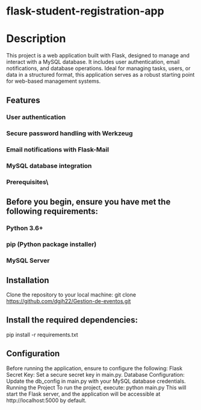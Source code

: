 # flask-student-registration-app

# Description

This project is a web application built with Flask, designed to manage and interact with a MySQL database. It includes user authentication, email notifications, and database operations. Ideal for managing tasks, users, or data in a structured format, this application serves as a robust starting point for web-based management systems.

## Features

### User authentication

### Secure password handling with Werkzeug

### Email notifications with Flask-Mail

### MySQL database integration

### Prerequisites\

## Before you begin, ensure you have met the following requirements:

### Python 3.6+

### pip (Python package installer)

### MySQL Server

## Installation

Clone the repository to your local machine:
git clone https://github.com/dgjh22/Gestion-de-eventos.git


## Install the required dependencies:

pip install -r requirements.txt

## Configuration

Before running the application, ensure to configure the following:
Flask Secret Key: Set a secure secret key in main.py.
Database Configuration: Update the db_config in main.py with your MySQL database credentials.
Running the Project
To run the project, execute:
python main.py
This will start the Flask server, and the application will be accessible at http://localhost:5000 by default.
